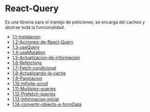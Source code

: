 # React-Query

Es una librería para el manejo de peticiones, se encarga del cacheo y abstrae toda la funcionalidad.

[comment]:STARTING_GENERATED_TOC

* [1.1-Instalacion](<./content/1.1-Instalacion.md>)
* [1.2-Acciones-de-React-Query](<./content/1.2-Acciones-de-React-Query.md>)
* [1.3-useQuery](<./content/1.3-useQuery.md>)
* [1.4-useMutation](<./content/1.4-useMutation.md>)
* [1.5-Actualizacion-de-informacion](<./content/1.5-Actualizacion-de-informacion.md>)
* [1.6-Refetching](<./content/1.6-Refetching.md>)
* [1.7-Fetch-condicional](<./content/1.7-Fetch-condicional.md>)
* [1.8-Actualizando-la-cache](<./content/1.8-Actualizando-la-cache.md>)
* [1.9-Paginacion](<./content/1.9-Paginacion.md>)
* [1.10-Infinite-scroll](<./content/1.10-Infinite-scroll.md>)
* [1.11-Multiples-queries](<./content/1.11-Multiples-queries.md>)
* [1.12-Prefetch-queries](<./content/1.12-Prefetch-queries.md>)
* [1.13-Informacion-inicial](<./content/1.13-Informacion-inicial.md>)
* [1.14-convertir-objecto-a-formData](<./content/1.14-convertir-objecto-a-formData.md>)

[comment]:ENDING_GENERATED_TOC